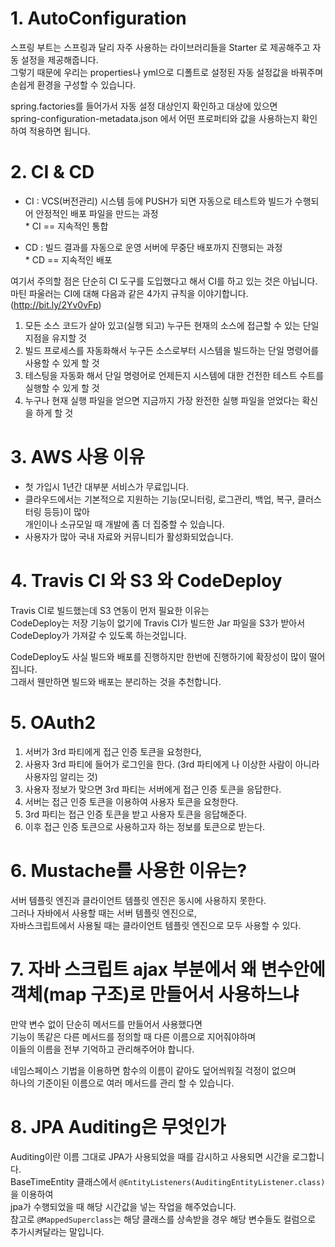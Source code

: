 # 1. AutoConfiguration   
스프링 부트는 스프링과 달리 자주 사용하는 라이브러리들을 Starter 로 제공해주고 자동 설정을 제공해줍니다.              
그렇기 때문에 우리는 properties나 yml으로 디폴트로 설정된 자동 설정값을 바꿔주며 손쉽게 환경을 구성할 수 있습니다.           
             
spring.factories를 들어가서 자동 설정 대상인지 확인하고 대상에 있으면         
spring-configuration-metadata.json 에서 어떤 프로퍼티와 값을 사용하는지 확인하여 적용하면 됩니다.           
     
# 2. CI & CD       
* CI : VCS(버전관리) 시스템 등에 PUSH가 되면 자동으로 테스트와 빌드가 수행되어 안정적인 배포 파일을 만드는 과정        
        * CI == 지속적인 통합        
      
* CD : 빌드 결과를 자동으로 운영 서버에 무중단 배포까지 진행되는 과정         
        * CD == 지속적인 배포           
  
여기서 주의할 점은 단순히 CI 도구를 도입했다고 해서 CI를 하고 있는 것은 아닙니다.    
마틴 파울러는 CI에 대해 다음과 같은 4가지 규칙을 이야기합니다. (http://bit.ly/2Yv0vFp)    
   
1. 모든 소스 코드가 살아 있고(실행 되고) 누구든 현재의 소스에 접근할 수 있는 단일 지점을 유지할 것    
2. 빌드 프로세스를 자동화해서 누구든 소스로부터 시스템을 빌드하는 단일 명령어를 사용할 수 있게 할 것      
3. 테스팅을 자동화 해서 단일 명령어로 언제든지 시스템에 대한 건전한 테스트 수트를 실행할 수 있게 할 것     
4. 누구나 현재 실행 파일을 얻으면 지금까지 가장 완전한 실행 파일을 얻었다는 확신을 하게 할 것       

# 3. AWS 사용 이유  
  
* 첫 가입시 1년간 대부분 서비스가 무료입니다.   
* 클라우드에서는 기본적으로 지원하는 기능(모니터링, 로그관리, 백업, 복구, 클러스터링 등등)이 많아     
개인이나 소규모일 때 개발에 좀 더 집중할 수 있습니다.      
* 사용자가 많아 국내 자료와 커뮤니티가 활성화되었습니다.    

# 4. Travis CI 와 S3 와 CodeDeploy
Travis CI로 빌드했는데 S3 연동이 먼저 필요한 이유는          
CodeDeploy는 저장 기능이 없기에 Travis CI가 빌드한 Jar 파일을 S3가 받아서 CodeDeploy가 가져갈 수 있도록 하는것입니다.  

CodeDeploy도 사실 빌드와 배포를 진행하지만 한번에 진행하기에 확장성이 많이 떨어집니다.   
그래서 웬만하면 빌드와 배포는 분리하는 것을 추천합니다. 

# 5. OAuth2      
         
1. 서버가 3rd 파티에게 접근 인증 토큰을 요청한다,                 
2. 사용자 3rd 파티에 들어가 로그인을 한다. (3rd 파티에게 나 이상한 사람이 아니라 사용자임 알리는 것)                         
3. 사용자 정보가 맞으면 3rd 파티는 서버에게 접근 인증 토큰을 응답한다.                  
4. 서버는 접근 인증 토큰을 이용하여 사용자 토큰을 요청한다.                   
5. 3rd 파티는 접근 인증 토큰을 받고 사용자 토큰을 응답해준다.               
6. 이후 접근 인증 토큰으로 사용하고자 하는 정보를 토큰으로 받는다.            
          
# 6. Mustache를 사용한 이유는?         
서버 템플릿 엔진과 클라이언트 템플릿 엔진은 동시에 사용하지 못한다.                      
그러나 자바에서 사용할 때는 서버 템플릿 엔진으로,      
자바스크립트에서 사용될 때는 클라이언트 템플릿 엔진으로 모두 사용할 수 있다.        
    
# 7. 자바 스크립트 ajax 부분에서 왜 변수안에 객체(map 구조)로 만들어서 사용하느냐       
만약 변수 없이 단순히 메서드를 만들어서 사용했다면       
기능이 똑같은 다른 메서드를 정의할 때 다른 이름으로 지어줘야하며       
이들의 이름을 전부 기억하고 관리해주어야 합니다.           
    
네임스페이스 기법을 이용하면 함수의 이름이 같아도 덮어씌워질 걱정이 없으며       
하나의 기준이된 이름으로 여러 메서드를 관리 할 수 있습니다.          

# 8. JPA Auditing은 무엇인가       
Auditing이란 이름 그대로 JPA가 사용되었을 때를 감시하고 사용되면 시간을 로그합니다.         
BaseTimeEntity 클래스에서 ```@EntityListeners(AuditingEntityListener.class)``` 을 이용하여      
jpa가 수행되었을 때 해당 시간값을 넣는 작업을 해주었습니다.       
참고로 ```@MappedSuperclass```는 해당 클래스를 상속받을 경우 해당 변수들도 컬럼으로 추가시켜달라는 말입니다.      

